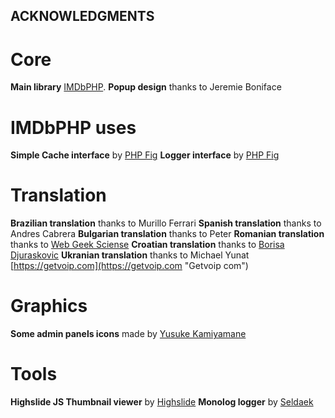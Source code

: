## ACKNOWLEDGMENTS

# Core
**Main library** [IMDbPHP](https://github.com/tboothman/imdbphp/ "IMDbPHP GIT").
**Popup design** thanks to Jeremie Boniface

# IMDbPHP uses
**Simple Cache interface** by [PHP Fig](https://github.com/php-fig/simple-cache "Psr Simple Cache GIT")
**Logger interface** by [PHP Fig](https://github.com/php-fig/log "Psr Log GIT")

# Translation
**Brazilian translation** thanks to Murillo Ferrari 
**Spanish translation** thanks to Andres Cabrera
**Bulgarian translation** thanks to Peter
**Romanian translation** thanks to [Web Geek Sciense](https://webhostinggeeks.com "Web Hosting Geeks")
**Croatian translation** thanks to [Borisa Djuraskovic](https://www.webhostinghub.com/ "Hub webhosting")
**Ukranian translation** thanks to Michael Yunat [https://getvoip.com](https://getvoip.com "Getvoip com")

# Graphics
**Some admin panels icons** made by [Yusuke Kamiyamane](https://p.yusukekamiyamane.com/ "Yusuke Kamiyamane homepage")

# Tools
**Highslide JS Thumbnail viewer** by [Highslide](https://highslide.com/ "Highslide website")
**Monolog logger** by [Seldaek](https://github.com/Seldaek/monolog/ "Monolog GIT")

